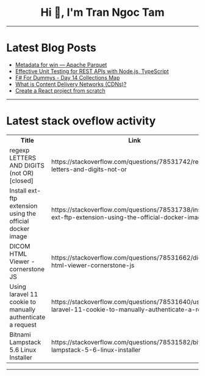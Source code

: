 <h1 align="center">Hi 👋, I'm Tran Ngoc Tam</h1>

---

# Latest Blog Posts 
<!-- BLOG-POST-LIST:START -->
- [Metadata for win — Apache Parquet](https://dev.to/rahuldubey391/metadata-for-win-apache-parquet-3mb5)
- [Effective Unit Testing for REST APIs with Node.js, TypeScript](https://dev.to/qbentil/effective-unit-testing-for-rest-apis-with-nodejs-typescript-2e4o)
- [F# For Dummys - Day 14 Collections Map](https://dev.to/pythonzhu/f-for-dummys-day-14-collections-map-big)
- [What is Content Delivery Networks &lpar;CDNs&rpar;?](https://dev.to/the_infinity/what-is-content-delivery-networks-cdns-3abd)
- [Create a React project from scratch](https://dev.to/shehzadhussain/create-a-react-project-from-scratch-3fn8)
<!-- BLOG-POST-LIST:END -->

---

# Latest stack oveflow activity
<table>
  <tr><th>Title</th><th>Link</th></tr>
  <!-- STACKOVERFLOW:START --><tr><td>regexp LETTERS AND DIGITS &lpar;not OR&rpar; [closed]</td><td>https://stackoverflow.com/questions/78531742/regexp-letters-and-digits-not-or</td></tr><tr><td>Install ext-ftp extension using the official docker image</td><td>https://stackoverflow.com/questions/78531738/install-ext-ftp-extension-using-the-official-docker-image</td></tr><tr><td>DICOM HTML Viewer - cornerstone JS</td><td>https://stackoverflow.com/questions/78531662/dicom-html-viewer-cornerstone-js</td></tr><tr><td>Using laravel 11 cookie to manually authenticate a request</td><td>https://stackoverflow.com/questions/78531640/using-laravel-11-cookie-to-manually-authenticate-a-request</td></tr><tr><td>Bitnami Lampstack 5.6 Linux Installer</td><td>https://stackoverflow.com/questions/78531582/bitnami-lampstack-5-6-linux-installer</td></tr><!-- STACKOVERFLOW:END -->
</table>

---


